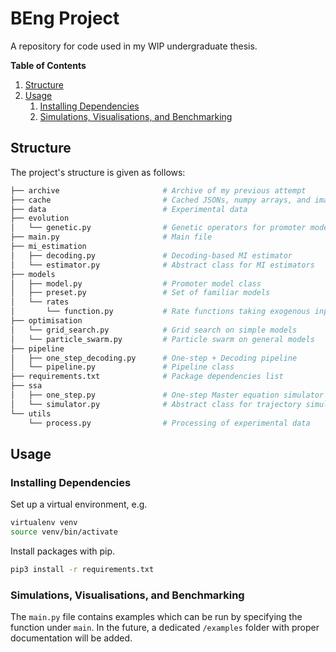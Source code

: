 # BEng Project

A repository for code used in my WIP undergraduate thesis.

**Table of Contents**

1. [Structure](#structure)
2. [Usage](#usage)
   1. [Installing Dependencies](#installing-dependencies)
   2. [Simulations, Visualisations, and Benchmarking](#simulations-visualisations-and-benchmarking)

## Structure

The project's structure is given as follows:

```bash
├── archive                       # Archive of my previous attempt
├── cache                         # Cached JSONs, numpy arrays, and images
├── data                          # Experimental data
├── evolution
│   └── genetic.py                # Genetic operators for promoter models 
├── main.py                       # Main file
├── mi_estimation
│   ├── decoding.py               # Decoding-based MI estimator
│   └── estimator.py              # Abstract class for MI estimators
├── models
│   ├── model.py                  # Promoter model class
│   ├── preset.py                 # Set of familiar models
│   └── rates
│       └── function.py           # Rate functions taking exogenous input
├── optimisation
│   └── grid_search.py            # Grid search on simple models
│   └── particle_swarm.py         # Particle swarm on general models
├── pipeline
│   ├── one_step_decoding.py      # One-step + Decoding pipeline
│   └── pipeline.py               # Pipeline class
├── requirements.txt              # Package dependencies list
├── ssa
│   ├── one_step.py               # One-step Master equation simulator
│   └── simulator.py              # Abstract class for trajectory simulators
└── utils
    └── process.py                # Processing of experimental data
```

## Usage

### Installing Dependencies

Set up a virtual environment, e.g.

```bash
virtualenv venv
source venv/bin/activate
```

Install packages with pip.

```bash
pip3 install -r requirements.txt
```

### Simulations, Visualisations, and Benchmarking

The `main.py` file contains examples which can be run by specifying the function under `main`. In the future, a dedicated `/examples` folder with proper documentation will be added.
